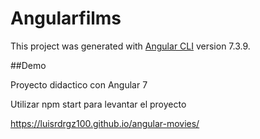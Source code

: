 # Angularfilms

This project was generated with [Angular CLI](https://github.com/angular/angular-cli) version 7.3.9.

##Demo

Proyecto didactico con Angular 7

Utilizar npm start para levantar el proyecto

https://luisrdrgz100.github.io/angular-movies/